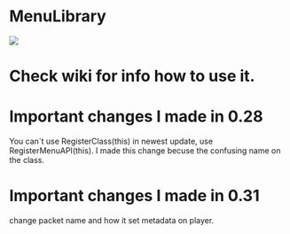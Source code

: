 # MenuLibrary
[![](https://jitpack.io/v/broken1arrow/MenuLibrary.svg)](https://jitpack.io/#broken1arrow/MenuLibrary)

# Check wiki for info how to use it.

# Important changes I made in 0.28
You can´t use RegisterClass(this) in newest update, use RegisterMenuAPI(this).
I made this change becuse the confusing name on the class.
# Important changes I made in 0.31
change packet name and how it set metadata on player.

